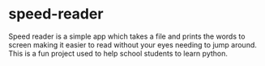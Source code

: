 # speed-reader
Speed reader is a simple app which takes a file and prints the words to screen making it easier to read without your eyes needing to jump around. This is a fun project used to help school students to learn python.

